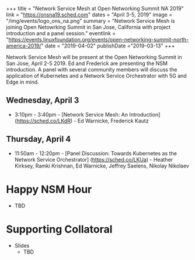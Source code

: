 +++
title = "Network Service Mesh at Open Networking Summit NA 2019"
link = "https://onsna19.sched.com"
dates = "April 3-5, 2019"
image = "/img/events/logo_ons_na.png"
summary = "Network Service Mesh is joining Open Netowrking Summit in San Jose, California with project introduction and a panel session."
eventlink = "https://events.linuxfoundation.org/events/open-networking-summit-north-america-2019/"
date = "2019-04-02"
publishDate ="2019-03-13"
+++

Network Service Mesh will be present at the Open Networking Summit in San Jose, April 2-5 2019. Ed and Frederick are presenting the NSM introduction. A panel with several community members will discuss the application of Kubernetes and a Network Service Orchestrator with 5G and Edge in mind.


Wednesday, April 3
------------------
* 3:10pm - 3:40pm - [Network Service Mesh: An Introduction] (https://sched.co/LKdR) - Ed Warnicke, Frederick Kautz


Thursday, April 4
-----------------
* 11:50am - 12:20pm - [Panel Discussion: Towards Kubernetes as the Network Service Orchestrator] (https://sched.co/LKUa) - Heather Kirksey, Ramki Krishnan, Ed Warnicke, Jeffrey Saelens, Nikolay Nikolaev

# Happy NSM Hour

* TBD

# Supporting Collatoral
* Slides
  * TBD

